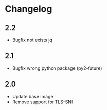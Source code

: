 # Changelog

## 2.2
- Bugfix not exists jq

## 2.1
- Bugfix wrong python package (py2-future)

## 2.0
- Update base image
- Remove support for TLS-SNI
